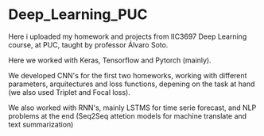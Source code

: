 # Deep_Learning_PUC

Here i uploaded my homework and projects from IIC3697 Deep Learning course, at PUC, taught by professor Álvaro Soto.

Here we worked with Keras, Tensorflow and Pytorch (mainly).

We developed CNN's for the first two homeworks, working with different parameters, arquitectures and loss functions, depening on the task at hand (we also used Triplet and Focal loss).

We also worked with RNN's, mainly LSTMS for time serie forecast, and NLP problems at the end (Seq2Seq attetion models for machine translate and text summarization)

